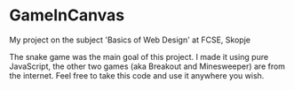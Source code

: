 # GameInCanvas
My project on the subject 'Basics of Web Design' at FCSE, Skopje 

The snake game was the main goal of this project. I made it using pure JavaScript, the other two games (aka Breakout and Minesweeper) are from the internet.
Feel free to take this code and use it anywhere you wish.

